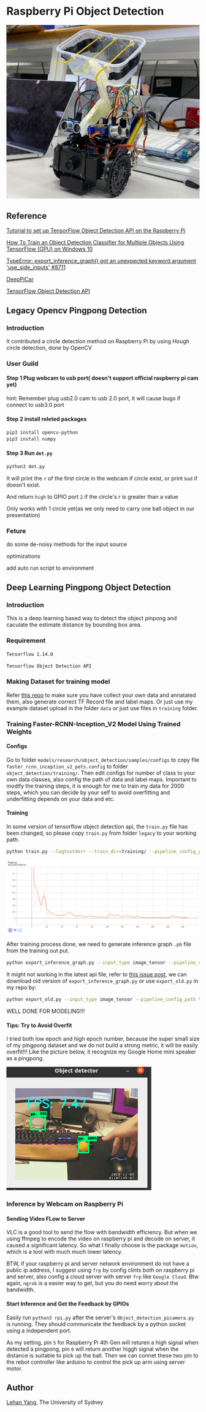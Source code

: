 # Raspberry Pi Object Detection

![Robot Overview](https://github.com/Hansxsourse/Rapberry-Pi-Object-Detection/blob/main/image/photo_2020-11-18_23-01-44.jpg)

## Reference
[Tutorial to set up TensorFlow Object Detection API on the Raspberry Pi](https://github.com/EdjeElectronics/TensorFlow-Object-Detection-on-the-Raspberry-Pi#6-detect-objects)

[How To Train an Object Detection Classifier for Multiple Objects Using TensorFlow (GPU) on Windows 10](https://github.com/EdjeElectronics/TensorFlow-Object-Detection-API-Tutorial-Train-Multiple-Objects-Windows-10)

[TypeError: export_inference_graph() got an unexpected keyword argument 'use_side_inputs' #8711](https://github.com/tensorflow/models/issues/8711)

[DeepPiCar](https://github.com/dctian/DeepPiCar)

[TensorFlow Object Detection API](https://github.com/tensorflow/models/tree/master/research/object_detection)

## Legacy Opencv Pingpong Detection

### Introduction
It contributed a circle detection method on Raspberry Pi by using Hough circle detection, done by OpenCV

### User Guild

#### Step 1 Plug webcam to usb port( doesn't support official raspberry pi cam yet)
hint: Remember plug usb2.0 cam to usb 2.0 port, it will cause bugs if connect to usb3.0 port

#### Step 2 install releted packages
```bash
pip3 install opencv-python
pip3 install numpy
```

#### Step 3 Run `det.py`
```bash
python3 det.py
```
It will print the `r` of the first circle in the webcam if circle exist, or print `bad` if doesn't exist.

And return `high` to GPIO port `2` if the circle's r is greater than a value

Only works with 1 circle yet(as we only need to carry one ball object in our presentation)

### Feture
do some de-noisy methods for the input source

optimizations

add auto run script to environment 

## Deep Learning Pingpong Object Detection

### Introduction

This is a deep learning based way to detect the object pinpong and caculate the estimate distance by bounding box area.

### Requirement
`Tensorflow 1.14.0`

`Tensorflow Object Detection API`

### Making Dataset for training model

Refer [this repo](https://github.com/EdjeElectronics/TensorFlow-Object-Detection-API-Tutorial-Train-Multiple-Objects-Windows-10) to make sure you have collect your own data and annatated them, also generate correct TF Record file and label maps. Or just use my example dataset upload in the folder `data` or just use files in `training` folder.

### Training Faster-RCNN-Inception_V2 Model Using Trained Weights

#### Configs

Go to folder `models/research/object_detection/samples/configs` to copy file `faster_rcnn_inception_v2_pets.config` to folder `object_detection/training/`. Then edit configs for number of class to your own data classes, also config the path of data and label maps. Important to modify the training steps, it is enough for me to train my data for 2000 steps, which you can decide by your self to avoid overfitting and underfitting depends on your data and etc.

#### Training

In some version of tensorflow object detection api, the `train.py` file has been changed, so please copy `train.py` from folder `legacy` to your working path.

```bash
python train.py --logtostderr --train_dir=training/ --pipeline_config_path=training/faster_rcnn_inception_v2_pets.config
```
![Training log](https://github.com/Hansxsourse/Rapberry-Pi-Object-Detection/blob/main/image/Training_Progress.png)


After training process done, we need to generate inference graph `.pb` file from the training out put. 

```bash
python export_inference_graph.py --input_type image_tensor --pipeline_config_path training/faster_rcnn_inception_v2_pets.config --trained_checkpoint_prefix training/model.ckpt-XXXX --output_directory inference_graph
```

It might not working in the latest api file, refer to [this issue post](https://github.com/tensorflow/models/issues/8711#issuecomment-647141998), we can download old version of `export_inference_graph.py` or use `export_old.py` in my repo by:

```bash
python export_old.py --input_type image_tensor --pipeline_config_path training/faster_rcnn_inception_v2_pets.config --checkpoint_path training/model.ckpt-XXXX(THE BEST STEP NUMBER) --inference_graph_path output_inference_graph.pb
```

WELL DONE FOR MODELING!!!

#### Tips: Try to Avoid Overfit

I tried both low epoch and high epoch number, because the super small size of my pingpong dataset and we do not build a strong metric, it will be easily overfit!!! Like the picture below, it recognize my Google Home mini speaker as a pingpong.

![Overfit](https://github.com/Hansxsourse/Rapberry-Pi-Object-Detection/blob/main/image/Screenshot%20from%202020-11-09%2001-07-46.png)


### Inference by Webcam on Raspberry Pi

####  Sending Video FLow to Server
VLC is a good tool to send the flow with bandwidth efficiency. But when we using ffmpeg to encode the video on raspberry pi and decode on server, it caused a significant latency. So what I finally choose is the package `motion`, which is a tool with much much lower latency.

BTW, if your raspberry pi and server network environment do not have a public ip address, I suggest using `frp` by config clints both on raspberry pi and server, also config a cloud server with server `frp` like `Google Cloud`. Btw again, `ngrok` is a easier way to get, but you do need worry about the bandwidth.

#### Start Inference and Get the Feedback by GPIOs
Easily run `python3 rpi.py` after the server's `Object_detection_picamera.py` is running. They should communicate the feedback by a python socket using a independent port.

As my setting, pin `5` for Raspberry Pi 4th Gen will returen a high signal when detected a pingpong, pin `6` will return another higgh signal when the distance is suitable to pick up the ball. Then we can connet these two pin to the rebot controller like arduino to control the pick up arm using server motor. 



## Author

[Lehan Yang](https://bio.lehanyang.info/), The University of Sydney
